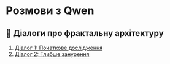 # Розмови з Qwen

## 🏮 Діалоги про фрактальну архітектуру

1. [Діалог 1: Початкове дослідження](https://chat.qwen.ai/s/8c0b486a-e8da-4ac6-9975-96dd8658fed2?fev=0.0.170)
2. [Діалог 2: Глибше занурення](https://chat.qwen.ai/s/e81f009d-d7cb-40a2-9753-d4a420774c0c?fev=0.0.170)
